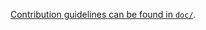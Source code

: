 <!--
   Unfortunately GitHub doesn't render symlinks as clickable, otherwise
   this file would be a symlink.
-->
[Contribution guidelines can be found in `doc/`](http://semgrep.dev/docs/contributing/contributing-code/).
